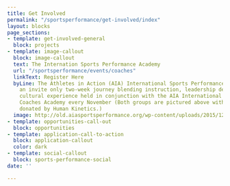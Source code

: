 ```yaml
---
title: Get Involved
permalink: "/sportsperformance/get-involved/index"
layout: blocks
page_sections:
- template: get-involved-general
  block: projects
- template: image-callout
  block: image-callout
  text: The Internation Sports Performance Academy
  url: "/sportsperformance/events/coaches"
  linkText: Register Here
  byLine: The Athletes in Action (AIA) International Sports Performance Academy is
    an invite only two-week journey blending instruction, leadership development and
    cultural experience held in conjunction with the AIA International Basketball
    Coaches Academy every November (Both groups are pictured above with textbooks
    donated by Human Kinetics.)
  image: http://old.aiasportsperformance.org/wp-content/uploads/2015/12/AIA-Intl-Coaches-Academy-Human-Kinetics-Gift-Books-11-15-1024x460.jpg
- template: opportunities-call-out
  block: opportunities
- template: application-call-to-action
  block: application-callout
  color: dark
- template: social-callout
  block: sports-performance-social
date: ''

---
```

